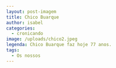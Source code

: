 ```yaml
---
layout: post-imagem
title: Chico Buarque
author: isabel
categories:
  - cronicando
image: /uploads/chico2.jpeg
legenda: Chico Buarque faz hoje 77 anos.
tags:
  - Os nossos
---
```

